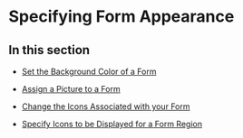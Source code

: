 
# Specifying Form Appearance

## In this section


-  [Set the Background Color of a Form](e1af9e24-3038-dcfb-6a60-632b714f760f.md)
    
-  [Assign a Picture to a Form](ec570470-9ef3-9845-9e4e-433f86bb6ee4.md)
    
-  [Change the Icons Associated with your Form](2c13a1ad-b901-cda4-9f14-ce3357ab98e3.md)
    
-  [Specify Icons to be Displayed for a Form Region](9ffb9f46-a3b9-d90c-6771-9cd9f9b2e04a.md)
    
